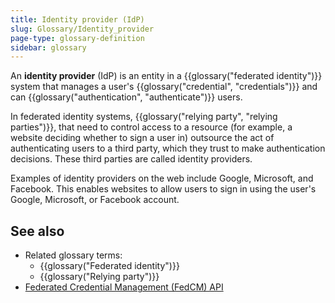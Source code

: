 ```yaml
---
title: Identity provider (IdP)
slug: Glossary/Identity_provider
page-type: glossary-definition
sidebar: glossary
---
```


An **identity provider** (IdP) is an entity in a {{glossary("federated identity")}} system that manages a user's {{glossary("credential", "credentials")}} and can {{glossary("authentication", "authenticate")}} users.

In federated identity systems, {{glossary("relying party", "relying parties")}}, that need to control access to a resource (for example, a website deciding whether to sign a user in) outsource the act of authenticating users to a third party, which they trust to make authentication decisions. These third parties are called identity providers.

Examples of identity providers on the web include Google, Microsoft, and Facebook. This enables websites to allow users to sign in using the user's Google, Microsoft, or Facebook account.

## See also

- Related glossary terms:
  - {{glossary("Federated identity")}}
  - {{glossary("Relying party")}}
- [Federated Credential Management (FedCM) API](/en-US/docs/Web/API/FedCM_API)
